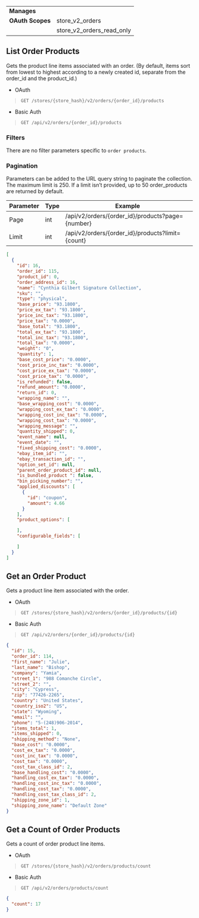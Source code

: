 |||
|---|---|
| **Manages** |
| **OAuth Scopes** | store_v2_orders
||store_v2_orders_read_only

## <span class="jumptarget"> List Order Products </span>

Gets the product line items associated with an order. (By default, items sort from lowest to highest according to a newly created id, separate from the order_id and the product_id.)

*   OAuth
>`GET /stores/{store_hash}/v2/orders/{order_id}/products`
*   Basic Auth
>`GET /api/v2/orders/{order_id}/products`

### <span class="jumptarget"> Filters </span>

There are no filter parameters specific to `order products`.

### <span class="jumptarget"> Pagination </span>

Parameters can be added to the URL query string to paginate the collection. The maximum limit is 250. If a limit isn’t provided, up to 50 order_products are returned by default.

| Parameter | Type | Example |
| --- | --- | --- |
| Page | int | /api/v2/orders/{order_id}/products?page={number} |
| Limit | int | /api/v2/orders/{order_id}/products?limit={count} |

```json
[
  {
    "id": 16,
    "order_id": 115,
    "product_id": 0,
    "order_address_id": 16,
    "name": "Cynthia Gilbert Signature Collection",
    "sku": "",
    "type": "physical",
    "base_price": "93.1800",
    "price_ex_tax": "93.1800",
    "price_inc_tax": "93.1800",
    "price_tax": "0.0000",
    "base_total": "93.1800",
    "total_ex_tax": "93.1800",
    "total_inc_tax": "93.1800",
    "total_tax": "0.0000",
    "weight": "0",
    "quantity": 1,
    "base_cost_price": "0.0000",
    "cost_price_inc_tax": "0.0000",
    "cost_price_ex_tax": "0.0000",
    "cost_price_tax": "0.0000",
    "is_refunded": false,
    "refund_amount": "0.0000",
    "return_id": 0,
    "wrapping_name": "",
    "base_wrapping_cost": "0.0000",
    "wrapping_cost_ex_tax": "0.0000",
    "wrapping_cost_inc_tax": "0.0000",
    "wrapping_cost_tax": "0.0000",
    "wrapping_message": "",
    "quantity_shipped": 0,
    "event_name": null,
    "event_date": "",
    "fixed_shipping_cost": "0.0000",
    "ebay_item_id": "",
    "ebay_transaction_id": "",
    "option_set_id": null,
    "parent_order_product_id": null,
    "is_bundled_product ": false,
    "bin_picking_number": "",
    "applied_discounts": [
      {
        "id": "coupon",
        "amount": 4.66
      }
    ],
    "product_options": [

    ],
    "configurable_fields": [

    ]
  }
]
```

## <span class="jumptarget"> Get an Order Product </span>

Gets a product line item associated with the order.

*   OAuth
>`GET /stores/{store_hash}/v2/orders/{order_id}/products/{id}`
*   Basic Auth
>`GET /api/v2/orders/{order_id}/products/{id}`

```json
{
  "id": 15,
  "order_id": 114,
  "first_name": "Julie",
  "last_name": "Bishop",
  "company": "Yamia",
  "street_1": "988 Comanche Circle",
  "street_2": "",
  "city": "Cypress",
  "zip": "77426-2265",
  "country": "United States",
  "country_iso2": "US",
  "state": "Wyoming",
  "email": "",
  "phone": "5-(248)906-2014",
  "items_total": 1,
  "items_shipped": 0,
  "shipping_method": "None",
  "base_cost": "0.0000",
  "cost_ex_tax": "0.0000",
  "cost_inc_tax": "0.0000",
  "cost_tax": "0.0000",
  "cost_tax_class_id": 2,
  "base_handling_cost": "0.0000",
  "handling_cost_ex_tax": "0.0000",
  "handling_cost_inc_tax": "0.0000",
  "handling_cost_tax": "0.0000",
  "handling_cost_tax_class_id": 2,
  "shipping_zone_id": 1,
  "shipping_zone_name": "Default Zone"
}
```

## <span class="jumptarget"> Get a Count of Order Products </span>

Gets a count of order product line items.

*   OAuth
>`GET /stores/{store_hash}/v2/orders/products/count`
*   Basic Auth
>`GET /api/v2/orders/products/count`

```json
{
  "count": 17
}
```
